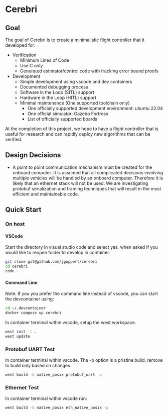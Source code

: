 # Cerebri

## Goal
The goal of Cerebri is to create a minimalistic flight controller that it developed for:
* Verification
	* Minimum Lines of Code
	* Use C only
	* Generated estimator/control code with tracking error bound proofs
* Development
	* Simple development using vscode and dev containers
	* Documented debugging process
	* Software in the Loop (SITL) support
	* Hardware in the Loop (HITL) support
    * Minimal maintenance (One supported toolchain only)
	  * One officially supported development environment: ubuntu 22.04
      * One official simulator: Gazebo Fortress
      * List of officially supported boards

At the completion of this project, we hope to have a flight controller that is useful
for research and can rapidly deploy new algorithms that can be verified.

## Design Decisions

* A point to point communication mechanism must be created for the onboard computer. It is assumed that all complicated decisions involving multiple vehicles will be handled by an onboard computer. Therefore it is likely that an ethernet stack will not be used. We are investigating protobuf serialization and framing techniques that will result in the most efficient and maintainable code.

## Quick Start

### On host

#### VSCode
Start the directory in visual studio code and select yes, when asked if you would like to reopen folder to develop in container.
```bash
git clone git@github.com/jgoppert/cerebri
cd cerebri
code .
```

#### Command Line
Note: If you you prefer the command line instead of vscode, you can start the devcontainer using:
```bash
cd ~/.devcontainer
docker compose up cerebri
```

In container terminal within vscode, setup the west workspace.
```bash
west init -l .
west update
```

### Protobuf UART Test
In container terminal within vscode. The -p option is a pristine build,
remove to build only based on changes.
```bash
west build -b native_posix protobuf_uart -p
```

### Ethernet Test
In container terminal within vscode run:
```bash
west build -b native_posix eth_native_posix -p
```
